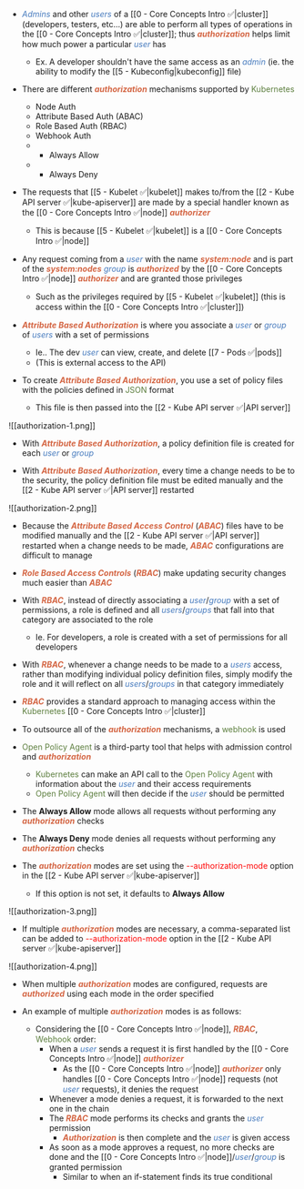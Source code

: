- <i><span style="color:#477bbe">Admins</span></i> and other <i><span style="color:#477bbe">users</span></i> of a [[0 - Core Concepts Intro ✅|cluster]] (developers, testers, etc…) are able to perform all types of operations in the [[0 - Core Concepts Intro ✅|cluster]]; thus <b><i><span style="color:#d46644">authorization</span></i></b> helps limit how much power a particular <i><span style="color:#477bbe">user</span></i> has
	- Ex. A developer shouldn't have the same access as an <i><span style="color:#477bbe">admin</span></i> (ie. the ability to modify the [[5 - Kubeconfig|kubeconfig]] file)

- There are different <b><i><span style="color:#d46644">authorization</span></i></b> mechanisms supported by <span style="color:#5c7e3e">Kubernetes</span>
	- Node Auth
	- Attribute Based Auth (ABAC)
	- Role Based Auth (RBAC)
	- Webhook Auth
	- * Always Allow
	- * Always Deny

- The requests that [[5 - Kubelet ✅|kubelet]] makes to/from the [[2 - Kube API server ✅|kube-apiserver]] are made by a special handler known as the [[0 - Core Concepts Intro ✅|node]] <b><i><span style="color:#d46644">authorizer</span></i></b>
	- This is because [[5 - Kubelet ✅|kubelet]] is a [[0 - Core Concepts Intro ✅|node]]

- Any request coming from a <i><span style="color:#477bbe">user</span></i> with the name <b><i><span style="color:#d46644">system:node</span></i></b> and is part of the <b><i><span style="color:#d46644">system:nodes</span></i></b> <i><span style="color:#477bbe">group</span></i> is <b><i><span style="color:#d46644">authorized</span></i></b> by the [[0 - Core Concepts Intro ✅|node]] <b><i><span style="color:#d46644">authorizer</span></i></b> and are granted those privileges
	- Such as the privileges required by [[5 - Kubelet ✅|kubelet]] (this is access within the [[0 - Core Concepts Intro ✅|cluster]])

- <b><i><span style="color:#d46644">Attribute Based Authorization</span></i></b> is where you associate a <i><span style="color:#477bbe">user</span></i> or <i><span style="color:#477bbe">group</span></i> of <i><span style="color:#477bbe">users</span></i> with a set of permissions
	- Ie.. The dev <i><span style="color:#477bbe">user</span></i> can view, create, and delete [[7 - Pods ✅|pods]]
	- (This is external access to the API)        

- To create <b><i><span style="color:#d46644">Attribute Based Authorization</span></i></b>, you use a set of policy files with the policies defined in <span style="color:#5c7e3e">JSON</span> format
	- This file is then passed into the [[2 - Kube API server ✅|API server]]

![[authorization-1.png]]

- With <b><i><span style="color:#d46644">Attribute Based Authorization</span></i></b>, a policy definition file is created for each <i><span style="color:#477bbe">user</span></i> or <i><span style="color:#477bbe">group</span></i>

- With <b><i><span style="color:#d46644">Attribute Based Authorization</span></i></b>, every time a change needs to be to the security, the policy definition file must be edited manually and the [[2 - Kube API server ✅|API server]] restarted

![[authorization-2.png]]

- Because the <b><i><span style="color:#d46644">Attribute Based Access Control</span></i></b> (<b><i><span style="color:#d46644">ABAC</span></i></b>) files have to be modified manually and the [[2 - Kube API server ✅|API server]] restarted when a change needs to be made, <b><i><span style="color:#d46644">ABAC</span></i></b> configurations are difficult to manage

- <b><i><span style="color:#d46644">Role Based Access Controls</span></i></b> (<b><i><span style="color:#d46644">RBAC</span></i></b>) make updating security changes much easier than <b><i><span style="color:#d46644">ABAC</span></i></b>

- With <b><i><span style="color:#d46644">RBAC</span></i></b>, instead of directly associating a <i><span style="color:#477bbe">user</span></i>/<i><span style="color:#477bbe">group</span></i> with a set of permissions, a role is defined and all <i><span style="color:#477bbe">users</span></i>/<i><span style="color:#477bbe">groups</span></i> that fall into that category are associated to the role
	- Ie. For developers, a role is created with a set of permissions for all developers

- With <b><i><span style="color:#d46644">RBAC</span></i></b>, whenever a change needs to be made to a <i><span style="color:#477bbe">users</span></i> access, rather than modifying individual policy definition files, simply modify the role and it will reflect on all <i><span style="color:#477bbe">users</span></i>/<i><span style="color:#477bbe">groups</span></i> in that category immediately

- <b><i><span style="color:#d46644">RBAC</span></i></b> provides a standard approach to managing access within the <span style="color:#5c7e3e">Kubernetes</span> [[0 - Core Concepts Intro ✅|cluster]]

- To outsource all of the <b><i><span style="color:#d46644">authorization</span></i></b> mechanisms, a <span style="color:#5c7e3e">webhook</span> is used

- <span style="color:#5c7e3e">Open Policy Agent</span> is a third-party tool that helps with admission control and <b><i><span style="color:#d46644">authorization</span></i></b>
	- <span style="color:#5c7e3e">Kubernetes</span> can make an API call to the <span style="color:#5c7e3e">Open Policy Agent</span> with information about the <i><span style="color:#477bbe">user</span></i> and their access requirements
	- <span style="color:#5c7e3e">Open Policy Agent</span> will then decide if the <i><span style="color:#477bbe">user</span></i> should be permitted

- The **Always Allow** mode allows all requests without performing any <b><i><span style="color:#d46644">authorization</span></i></b> checks

- The **Always Deny** mode denies all requests without performing any <b><i><span style="color:#d46644">authorization</span></i></b> checks

- The <b><i><span style="color:#d46644">authorization</span></i></b> modes are set using the <span style="color:red">--authorization-mode</span> option in the [[2 - Kube API server ✅|kube-apiserver]]
	- If this option is not set, it defaults to **Always Allow**

![[authorization-3.png]]

- If multiple <b><i><span style="color:#d46644">authorization</span></i></b> modes are necessary, a comma-separated list can be added to <span style="color:red">--authorization-mode</span> option in the [[2 - Kube API server ✅|kube-apiserver]]

![[authorization-4.png]]

- When multiple <b><i><span style="color:#d46644">authorization</span></i></b> modes are configured, requests are <b><i><span style="color:#d46644">authorized</span></i></b> using each mode in the order specified

- An example of multiple <b><i><span style="color:#d46644">authorization</span></i></b> modes is as follows:
	- Considering the [[0 - Core Concepts Intro ✅|node]], <b><i><span style="color:#d46644">RBAC</span></i></b>, <span style="color:#5c7e3e">Webhook</span> order:
		- When a <i><span style="color:#477bbe">user</span></i> sends a request it is first handled by the [[0 - Core Concepts Intro ✅|node]] <b><i><span style="color:#d46644">authorizer</span></i></b>
			- As the [[0 - Core Concepts Intro ✅|node]] <b><i><span style="color:#d46644">authorizer</span></i></b> only handles [[0 - Core Concepts Intro ✅|node]] requests (not <i><span style="color:#477bbe">user</span></i> requests), it denies the request
		- Whenever a mode denies a request, it is forwarded to the next one in the chain
		- The <b><i><span style="color:#d46644">RBAC</span></i></b> mode performs its checks and grants the <i><span style="color:#477bbe">user</span></i> permission
			- <b><i><span style="color:#d46644">Authorization</span></i></b> is then complete and the <i><span style="color:#477bbe">user</span></i> is given access
		- As soon as a mode approves a request, no more checks are done and the [[0 - Core Concepts Intro ✅|node]]/<i><span style="color:#477bbe">user</span></i>/<i><span style="color:#477bbe">group</span></i> is granted permission
			- Similar to when an if-statement finds its true conditional